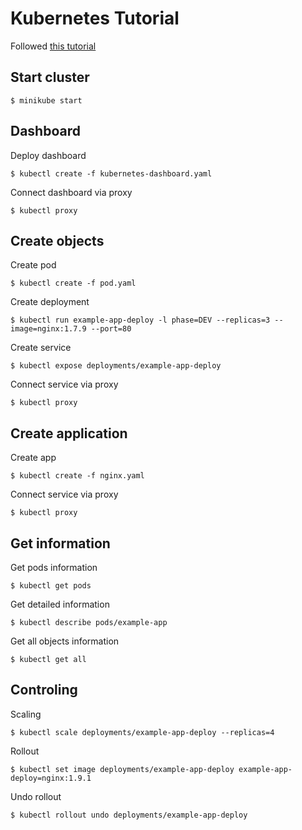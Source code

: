 # Kubernetes Tutorial
Followed [this tutorial](https://inside.dmm.com/entry/2018/04/13/hello-kubernetes)

## Start cluster
```
$ minikube start
```

## Dashboard
Deploy dashboard
```
$ kubectl create -f kubernetes-dashboard.yaml
```

Connect dashboard via proxy
```
$ kubectl proxy
```

## Create objects
Create pod
```
$ kubectl create -f pod.yaml
```

Create deployment
```
$ kubectl run example-app-deploy -l phase=DEV --replicas=3 --image=nginx:1.7.9 --port=80
```

Create service
```
$ kubectl expose deployments/example-app-deploy
```

Connect service via proxy
```
$ kubectl proxy
```

## Create application
Create app
```
$ kubectl create -f nginx.yaml
```

Connect service via proxy
```
$ kubectl proxy
```

## Get information
Get pods information
```
$ kubectl get pods
```

Get detailed information
```
$ kubectl describe pods/example-app
```

Get all objects information
```
$ kubectl get all
```

## Controling

Scaling
```
$ kubectl scale deployments/example-app-deploy --replicas=4
```

Rollout
```
$ kubectl set image deployments/example-app-deploy example-app-deploy=nginx:1.9.1
```

Undo rollout
```
$ kubectl rollout undo deployments/example-app-deploy
```
